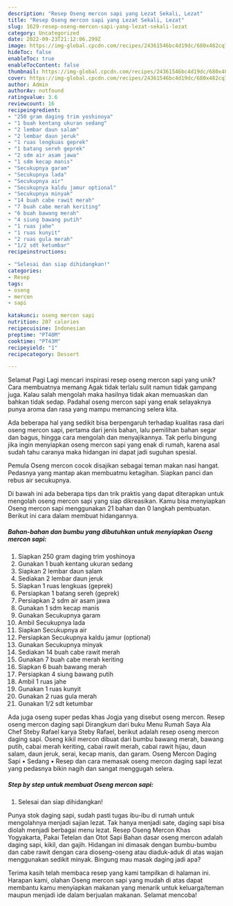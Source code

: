 ```yaml
---
description: "Resep Oseng mercon sapi yang Lezat Sekali, Lezat"
title: "Resep Oseng mercon sapi yang Lezat Sekali, Lezat"
slug: 1629-resep-oseng-mercon-sapi-yang-lezat-sekali-lezat
category: Uncategorized
date: 2022-09-23T21:12:06.299Z
image: https://img-global.cpcdn.com/recipes/24361546bc4d19dc/680x482cq70/oseng-mercon-sapi-foto-resep-utama.jpg
hideToc: false
enableToc: true
enableTocContent: false
thumbnail: https://img-global.cpcdn.com/recipes/24361546bc4d19dc/680x482cq70/oseng-mercon-sapi-foto-resep-utama.jpg
cover: https://img-global.cpcdn.com/recipes/24361546bc4d19dc/680x482cq70/oseng-mercon-sapi-foto-resep-utama.jpg
author: Admin
authorAv: notfound
ratingvalue: 3.6
reviewcount: 16
recipeingredient:
- "250 gram daging trim yoshinoya"
- "1 buah kentang ukuran sedang"
- "2 lembar daun salam"
- "2 lembar daun jeruk"
- "1 ruas lengkuas geprek"
- "1 batang sereh geprek"
- "2 sdm air asam jawa"
- "1 sdm kecap manis"
- "Secukupnya garam"
- "Secukupnya lada"
- "Secukupnya air"
- "Secukupnya kaldu jamur optional"
- "Secukupnya minyak"
- "14 buah cabe rawit merah"
- "7 buah cabe merah keriting"
- "6 buah bawang merah"
- "4 siung bawang putih"
- "1 ruas jahe"
- "1 ruas kunyit"
- "2 ruas gula merah"
- "1/2 sdt ketumbar"
recipeinstructions:

- "Selesai dan siap dihidangkan!"
categories:
- Resep
tags:
- oseng
- mercon
- sapi

katakunci: oseng mercon sapi 
nutrition: 207 calories
recipecuisine: Indonesian
preptime: "PT40M"
cooktime: "PT43M"
recipeyield: "1"
recipecategory: Dessert

---
```



Selamat Pagi Lagi mencari inspirasi resep oseng mercon sapi yang unik? Cara membuatnya memang Agak tidak terlalu sulit namun tidak gampang juga. Kalau salah mengolah maka hasilnya tidak akan memuaskan dan bahkan tidak sedap. Padahal oseng mercon sapi yang enak selayaknya punya aroma dan rasa yang mampu memancing selera kita.


Ada beberapa hal yang sedikit bisa berpengaruh terhadap kualitas rasa dari oseng mercon sapi, pertama dari jenis bahan, lalu pemilihan bahan segar dan bagus, hingga cara mengolah dan menyajikannya. Tak perlu bingung jika ingin menyiapkan oseng mercon sapi yang enak di rumah, karena asal sudah tahu caranya maka hidangan ini dapat jadi suguhan spesial.

Pemula Oseng mercon cocok disajikan sebagai teman makan nasi hangat. Pedasnya yang mantap akan membuatmu ketagihan. Siapkan panci dan rebus air secukupnya.


Di bawah ini ada beberapa tips dan trik praktis yang dapat diterapkan untuk mengolah oseng mercon sapi yang siap dikreasikan. Kamu bisa menyiapkan Oseng mercon sapi menggunakan 21 bahan dan 0 langkah pembuatan. Berikut ini cara dalam membuat hidangannya.

<!--inarticleads1-->

##### Bahan-bahan dan bumbu yang dibutuhkan untuk menyiapkan Oseng mercon sapi:

1. Siapkan 250 gram daging trim yoshinoya
1. Gunakan 1 buah kentang ukuran sedang
1. Siapkan 2 lembar daun salam
1. Sediakan 2 lembar daun jeruk
1. Siapkan 1 ruas lengkuas (geprek)
1. Persiapkan 1 batang sereh (geprek)
1. Persiapkan 2 sdm air asam jawa
1. Gunakan 1 sdm kecap manis
1. Gunakan Secukupnya garam
1. Ambil Secukupnya lada
1. Siapkan Secukupnya air
1. Persiapkan Secukupnya kaldu jamur (optional)
1. Gunakan Secukupnya minyak
1. Sediakan 14 buah cabe rawit merah
1. Gunakan 7 buah cabe merah keriting
1. Siapkan 6 buah bawang merah
1. Persiapkan 4 siung bawang putih
1. Ambil 1 ruas jahe
1. Gunakan 1 ruas kunyit
1. Gunakan 2 ruas gula merah
1. Gunakan 1/2 sdt ketumbar


Ada juga oseng super pedas khas Jogja yang disebut oseng mercon. Resep oseng mercon daging sapi Dirangkum dari buku Menu Rumah Saya Ala Chef Steby Rafael karya Steby Rafael, berikut adalah resep oseng mercon daging sapi. Oseng kikil mercon dibuat dari bumbu bawang merah, bawang putih, cabai merah keriting, cabai rawit merah, cabai rawit hijau, daun salam, daun jeruk, serai, kecap manis, dan garam. Oseng Mercon Daging Sapi • Sedang • Resep dan cara memasak oseng mercon daging sapi lezat yang pedasnya bikin nagih dan sangat menggugah selera. 

<!--inarticleads2-->

##### Step by step untuk membuat Oseng mercon sapi:


1. Selesai dan siap dihidangkan!

Punya stok daging sapi, sudah pasti tugas ibu-ibu di rumah untuk mengolahnya menjadi sajian lezat. Tak hanya menjadi sate, daging sapi bisa diolah menjadi berbagai menu lezat. Resep Oseng Mercon Khas Yogyakarta, Pakai Tetelan dan Otot Sapi Bahan dasar oseng mercon adalah daging sapi, kikil, dan gajih. Hidangan ini dimasak dengan bumbu-bumbu dan cabe rawit dengan cara dioseng-oseng atau diaduk-aduk di atas wajan menggunakan sedikit minyak. Bingung mau masak daging jadi apa? 

Terima kasih telah membaca resep yang kami tampilkan di halaman ini. Harapan kami, olahan Oseng mercon sapi yang mudah di atas dapat membantu kamu menyiapkan makanan yang menarik untuk keluarga/teman maupun menjadi ide dalam berjualan makanan. Selamat mencoba!
